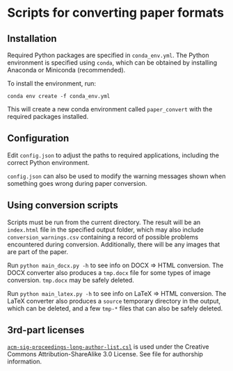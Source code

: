 # Scripts for converting paper formats

## Installation

Required Python packages are specified in `conda_env.yml`. The Python environment is specified using `conda`, which can be obtained by installing Anaconda or Miniconda (recommended).

To install the environment, run:

    conda env create -f conda_env.yml

This will create a new conda environment called `paper_convert` with the required packages installed.

## Configuration

Edit `config.json` to adjust the paths to required applications, including the correct Python environment.

`config.json` can also be used to modify the warning messages shown when something goes wrong during paper conversion.

## Using conversion scripts

Scripts must be run from the current directory. The result will be an `index.html` file in the specified output folder, which may also include `conversion_warnings.csv` containing a record of possible problems encountered during conversion. Additionally, there will be any images that are part of the paper.

Run `python main_docx.py -h` to see info on DOCX => HTML conversion. The DOCX converter also produces a `tmp.docx` file for some types of image conversion. `tmp.docx` may be safely deleted.

Run `python main_latex.py -h` to see info on LaTeX => HTML conversion. The LaTeX converter also produces a `source` temporary directory in the output, which can be deleted, and a few `tmp-*` files that can also be safely deleted.

## 3rd-part licenses

[`acm-sig-proceedings-long-author-list.csl`](./acm-sig-proceedings-long-author-list.csl) is used under the Creative Commons Attribution-ShareAlike 3.0 License. See file for authorship information.
